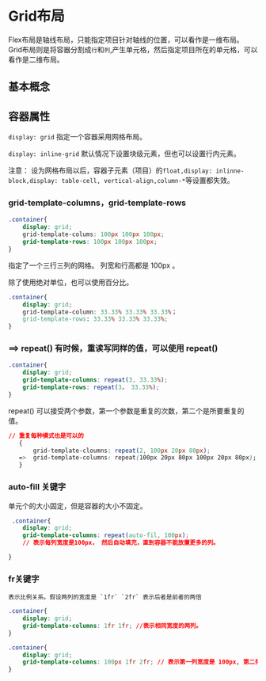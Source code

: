 # Grid布局
Flex布局是轴线布局，只能指定项目针对轴线的位置，可以看作是一维布局。
Grid布局则是将容器分割成`行`和`列`,产生单元格，然后指定项目所在的单元格，可以看作是二维布局。

## 基本概念

## 容器属性

`display: grid` 指定一个容器采用网格布局。

`display: inline-grid` 默认情况下设置块级元素，但也可以设置行内元素。

注意： 设为网格布局以后，容器子元素（项目）的`float,display: inlinne-block,display: table-cell, vertical-align,column-*`等设置都失效。

### grid-template-columns，grid-template-rows
```css
.container{
	display: grid;
	grid-template-colums: 100px 100px 100px;
	grid-template-rows: 100px 100px 100px;
}
```
指定了一个三行三列的网格。 列宽和行高都是 100px 。


除了使用绝对单位，也可以使用百分比。

```css
.container{
	display: grid;
	grid-template-column: 33.33% 33.33% 33.33%；
	grid-template-rows: 33.33% 33.33% 33.33%;
}
```

### ==> repeat() 有时候，重读写同样的值，可以使用 repeat()

```css
.container{
	display: grid;
	grid-template-columns: repeat(3, 33.33%);
	grid-template-rows: repeat(3， 33.33%);
}
```
 repeat() 可以接受两个参数，第一个参数是重复的次数，第二个是所要重复的值。 
 ```css
// 重复每种模式也是可以的
	{
		grid-template-cloumns: repeat(2, 100px 20px 80px);
	=>	grid-template-columns: repeat(100px 20px 80px 100px 20px 80px);
	}

 ```

###  auto-fill 关键字
 单元个的大小固定，但是容器的大小不固定。

```css
 .container{
	display: grid;
	grid-template-columns: repeat(auto-fil, 100px);
	// 表示每列宽度是100px， 然后自动填充，直到容器不能放置更多的列。

}
 ```

### fr关键字
	表示比例关系。假设两列的宽度是 `1fr` `2fr` 表示后者是前者的两倍

```css
.container{
	display: grid;
	grid-template-columns: 1fr 1fr; //表示相同宽度的两列。
}

.container{
	display: grid;
	grid-template-columns: 100px 1fr 2fr; // 表示第一列宽度是 100px, 第二列的宽度是第三列的一半
}
```
